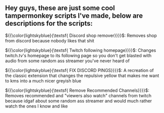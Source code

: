 ## Hey guys, these are just some cool tampermonkey scripts I've made, below are descriptions for the scripts:

${{\color{lightskyblue}{\textsf{ Discord shop remover}}}}\$: Removes shop from discord because nobody likes that shit

${{\color{lightskyblue}{\textsf{ Twitch following homepage}}}}\$: Changes twitch.tv's homepage to its following page so you don't get blasted with audio from some random ass streamer you've never heard of

${{\color{lightskyblue}{\textsf{ FIX DISCORD PINGS}}}}\$: A recreation of the classic extension that changes the repulsive yellow that makes me want to kms into a much nicer greyish blue

${{\color{lightskyblue}{\textsf{ Remove Recommended Channels}}}}\$: Removes recommended and "viewers also watch" channels from twitch because idgaf about some random ass streamer and would much rather watch the ones I know and like
